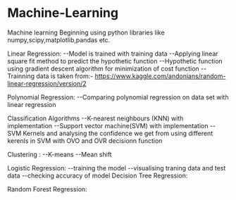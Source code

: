 # Machine-Learning
Machine learning Beginning using python libraries like numpy,scipy,matplotlib,pandas etc.

Linear Regression:
   --Model is trained with training data
   --Applying linear square fit method to predict the hypothetic function 
   --Hypothetic function using gradient descent algorithm for minimization of cost function
   --Trainning data is taken from:- https://www.kaggle.com/andonians/random-linear-regression/version/2
   
Polynomial Regression:
   --Comparing polynomial regression on data set with linear regression
   
Classification Algorithms
   --K-nearest neighbours (KNN) with implementation
   --Support vector machine(SVM) with implementation
   --SVM Kernels and analysing the confidence we get from using different kerenls in SVM with OVO and OVR decisionn function  
   
Clustering :
   --K-means 
   --Mean shift
   
Logistic Regression:
   --training the model
   --visualising traning data and test data
   --checking accuracy of model
Decision Tree Regression:

Random Forest Regression:


   
   
